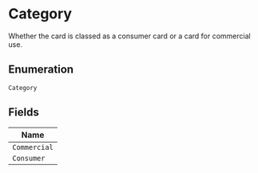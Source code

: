 
# Category

Whether the card is classed as a consumer card or a card for commercial use.

## Enumeration

`Category`

## Fields

| Name |
|  --- |
| `Commercial` |
| `Consumer` |

